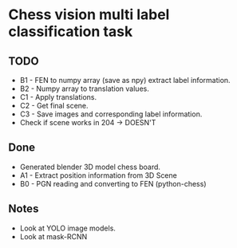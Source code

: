 # Chess vision multi label classification task

## TODO
* B1 - FEN to numpy array (save as npy) extract label information.
* B2 - Numpy array to translation values.
* C1 - Apply translations.
* C2 - Get final scene.
* C3 - Save images and corresponding label information.
* Check  if scene works in 204 -> DOESN'T

## Done
* Generated blender 3D model chess board.
* A1 - Extract position information from 3D Scene
* B0 - PGN reading and converting to FEN (python-chess)

## Notes
* Look at YOLO image models.
* Look at mask-RCNN

